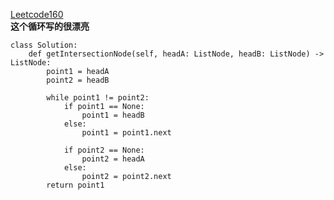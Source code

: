 [Leetcode160](https://leetcode-cn.com/problems/intersection-of-two-linked-lists/)  
**这个循环写的很漂亮**  

```
class Solution:
    def getIntersectionNode(self, headA: ListNode, headB: ListNode) -> ListNode:
        point1 = headA 
        point2 = headB 

        while point1 != point2:
            if point1 == None:
                point1 = headB
            else:
                point1 = point1.next

            if point2 == None:
                point2 = headA
            else:
                point2 = point2.next 
        return point1  
```
